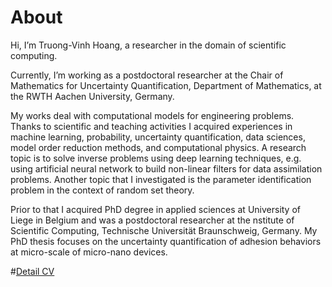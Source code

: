 # About
Hi, I’m Truong-Vinh Hoang,
a researcher in the domain of scientific computing.

Currently, I’m working as a postdoctoral researcher at the Chair of Mathematics for Uncertainty Quantification, Department of Mathematics, at the RWTH Aachen University,
Germany. 

My works deal with computational models for engineering problems. 
Thanks to scientific and teaching activities I acquired experiences in machine learning, probability, uncertainty quantification, data sciences, 
model order reduction methods, and computational physics.
A research topic is to solve inverse problems using deep learning techniques, e.g. using artificial  neural network to build non-linear filters 
for data assimilation problems. 
Another topic that I investigated is the parameter identification problem in the context of random set theory. 

Prior to that I acquired PhD degree in applied sciences at University of Liege in Belgium and was a postdoctoral researcher at the nstitute of Scientific Computing, Technische Universität Braunschweig, Germany. 
My PhD thesis focuses on the uncertainty quantification of adhesion behaviors at micro-scale of micro-nano devices. 


#[Detail CV](file://cv/cv_en2021.md)
